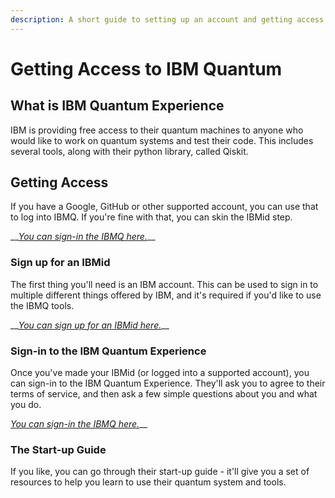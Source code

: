 ```yaml
---
description: A short guide to setting up an account and getting access to IBMQ
---
```


# Getting Access to IBM Quantum

## What is IBM Quantum Experience

IBM is providing free access to their quantum machines to anyone who would like to work on quantum systems and test their code. This includes several tools, along with their python library, called Qiskit.

## Getting Access

If you have a Google, GitHub or other supported account, you can use that to log into IBMQ. If you're fine with that, you can skin the IBMid step.

\_\_[_You can sign-in the IBMQ here._](https://quantum-computing.ibm.com/)\_\_

### Sign up for an IBMid

The first thing you'll need is an IBM account. This can be used to sign in to multiple different things offered by IBM, and it's required if you'd like to use the IBMQ tools.

\_\_[_You can sign up for an IBMid here._](https://www.ibm.com/account/reg/signup?formid=urx-19776&target=https%3A%2F%2Fidaas.iam.ibm.com%2Fidaas%2Foidc%2Fendpoint%2Fdefault%2Fauthorize%3Fresponse_type%3Dcode%26client_id%3DMmFlZmYyYzUtNmJkZS00%26redirect_uri%3Dhttps%253A%252F%252Fauth.quantum-computing.ibm.com%252Fauth%252Fidaas%252Fcallback%26scope%3Dopenid%2520openid)\_\_

### Sign-in to the IBM Quantum Experience

Once you've made your IBMid \(or logged into a supported account\), you can sign-in to the IBM Quantum Experience. They'll ask you to agree to their terms of service, and then ask a few simple questions about you and what you do.

[_You can sign-in the IBMQ here._](https://quantum-computing.ibm.com/)\_\_

### The Start-up Guide

If you like, you can go through their start-up guide - it'll give you a set of resources to help you learn to use their quantum system and tools.

